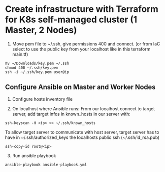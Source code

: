 # Create infrastructure with Terraform for K8s self-managed cluster (1 Master, 2 Nodes)

1. Move pem file to ~/.ssh, give permissions 400 and connect. (or from IaC select to use the public key from your localhost like in this terraform main.tf)
```shell
mv ~/Downloads/key.pem ~/.ssh
chmod 400 ~/.ssh/key.pem
ssh -i ~/.ssh/key.pem user@ip 
```
## Configure Ansible on Master and Worker Nodes
1. Configure hosts inventory file

2. On localhost where Ansible runs:
From our localhost connect to target server, add target infos in known_hosts in our server with:
```shell
ssh-keyscan -H <ip> >> ~/.ssh/known_hosts
```
To allow target server to communicate with host server, target server has to have in ~/.ssh/authorized_keys the localhosts public ssh (~/.ssh/id_rsa.pub)
```shell
ssh-copy-id root@<ip> 
```

3. Run ansible playbook
```shell
ansible-playbook ansible-playbook.yml
```
